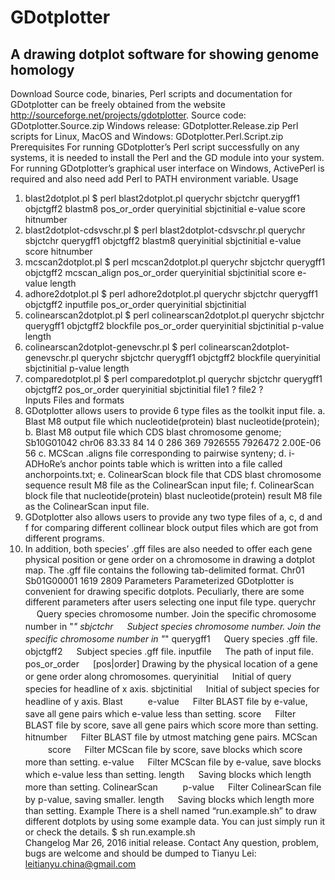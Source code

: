 # GDotplotter
A drawing dotplot software for showing genome homology
---------------------------------------------------------------------------------------------------------------------------------

Download
Source code, binaries, Perl scripts and documentation for GDotplotter can be freely obtained from the website http://sourceforge.net/projects/gdotplotter.
Source code: GDotplotter.Source.zip
Windows release: GDotplotter.Release.zip
Perl scripts for Linux, MacOS and Windows: GDotplotter.Perl.Script.zip 
Prerequisites
For running GDotplotter’s Perl script successfully on any systems, it is needed to install the Perl and the GD module into your system. 
For running GDotplotter’s graphical user interface on Windows, ActivePerl is required and also need add Perl to PATH environment variable.
Usage
1.	blast2dotplot.pl
$ perl blast2dotplot.pl querychr sbjctchr querygff1 objctgff2 blastm8 pos_or_order queryinitial sbjctinitial e-value score hitnumber                                                   
2.	blast2dotplot-cdsvschr.pl
$ perl blast2dotplot-cdsvschr.pl querychr sbjctchr querygff1 objctgff2 blastm8 queryinitial sbjctinitial e-value score hitnumber                                                   
3.	mcscan2dotplot.pl
$ perl mcscan2dotplot.pl querychr sbjctchr querygff1 objctgff2 mcscan_align pos_or_order queryinitial sbjctinitial score e-value length                                             
4.	adhore2dotplot.pl
$ perl adhore2dotplot.pl querychr sbjctchr querygff1 objctgff2 inputfile pos_or_order queryinitial sbjctinitial                                                                       
5.	colinearscan2dotplot.pl
$ perl colinearscan2dotplot.pl querychr sbjctchr querygff1 objctgff2 blockfile pos_or_order queryinitial sbjctinitial p-value length                                                  
6.	colinearscan2dotplot-genevschr.pl
$ perl colinearscan2dotplot-genevschr.pl querychr sbjctchr querygff1 objctgff2 blockfile queryinitial sbjctinitial p-value length                                                  
7.	comparedotplot.pl
$ perl comparedotplot.pl querychr sbjctchr querygff1 objctgff2 pos_or_order queryinitial sbjctinitial file1 ? file2 ?                                                            
Inputs Files and formats
1.	GDotplotter allows users to provide 6 type files as the toolkit input file.
a.	Blast M8 output file which nucleotide(protein) blast nucleotide(protein);
b.	Blast M8 output file which CDS blast chromosome genome;
Sb10G01042	chr06	83.33	84	14	0	286	369	7926555	7926472	2.00E-06	56
c.	MCScan .aligns file corresponding to pairwise synteny;
d.	i-ADHoRe’s anchor points table which is written into a file called anchorpoints.txt;
e.	ColinearScan block file that CDS blast chromosome sequence result M8 file as the ColinearScan input file;
f.	ColinearScan block file that nucleotide(protein) blast nucleotide(protein) result M8 file as the ColinearScan input file.
2.  GDotplotter also allows users to provide any two type files of a, c, d and f for comparing different collinear block output files which are got from different programs. 
3.  In addition, both species’ .gff files are also needed to offer each gene physical position or gene order on a chromosome in drawing a dotplot map. The .gff file contains the following tab-delimited format.
Chr01	Sb01G00001	1619	2809
Parameters
Parameterized GDotplotter is convenient for drawing specific dotplots. Peculiarly, there are some different parameters after users selecting one input file type. 
querychr	　	Query species chromosome number. Join the specific chromosome number in "_"
sbjctchr	　	Subject species chromosome number. Join the specific chromosome number in "_"
querygff1	　	Query species .gff file.
objctgff2	　	Subject species .gff file.
inputfile	　	The path of input file.
pos_or_order	　	[pos|order] Drawing by the physical location of a gene or gene order along chromosomes.
queryinitial	　	Initial of query species for headline of x axis. 
sbjctinitial	　	Initial of subject species for headline of y axis. 
Blast	　	　
e-value	　	Filter BLAST file by e-value, save all gene pairs which e-value less than setting.
score	　	Filter BLAST file by score, save all gene pairs which score more than setting.
hitnumber	　	Filter BLAST file by utmost matching gene pairs.
MCScan	　	　
score	　	Filter MCScan file by score, save blocks which score more than setting.
e-value	　	Filter MCScan file by e-value, save blocks which e-value less than setting.
length	　	Saving blocks which length more than setting.
ColinearScan	　	　
p-value	　	Filter ColinearScan file by p-value, saving smaller.
length	　	Saving blocks which length more than setting.
Example
There is a shell named “run.example.sh” to draw different dotplots by using some example data. You can just simply run it or check the details.
$ sh run.example.sh                                                                  
Changelog
Mar 26, 2016 initial release.
Contact
Any question, problem, bugs are welcome and should be dumped to
Tianyu Lei: leitianyu.china@gmail.com
